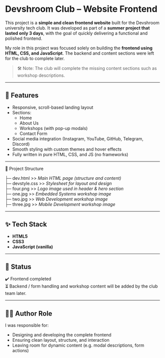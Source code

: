 # Devshroom Club – Website Frontend

This project is a **simple and clean frontend website** built for the Devshroom university tech club. It was developed as part of a **summer project that lasted only 3 days**, with the goal of quickly delivering a functional and polished frontend.

My role in this project was focused solely on building the **frontend using HTML, CSS, and JavaScript**. The backend and content sections were left for the club to complete later.


> 🛠️ Note: The club will complete the missing content sections such as workshop descriptions.

---

## 📌 Features

- Responsive, scroll-based landing layout
- Sections:
  - Home
  - About Us
  - Workshops (with pop-up modals)
  - Contact Form
- Social media integration (Instagram, YouTube, GitHub, Telegram, Discord)
- Smooth styling with custom themes and hover effects
- Fully written in pure HTML, CSS, and JS (no frameworks)

---

📁 Project Structure

├─ dev.html >> *Main HTML page (structure and content)*  <br>
├─ devstyle.css >> *Stylesheet for layout and design*  <br>
├─ four.png >> *Logo image used in header & hero section*  <br>
├─ one.jpg >> *Embedded Systems workshop image*  <br>
├─ two.jpg >> *Web Development workshop image*  <br>
├─ three.jpg >> *Mobile Development workshop image*

---

## ✨ Tech Stack

- **HTML5**
- **CSS3**
- **JavaScript (vanilla)**

---

## 📌 Status

✔️ Frontend completed  
⏳ Backend / form handling and workshop content will be added by the club team later.

---

## 🙋‍♂️ Author Role

I was responsible for:
- Designing and developing the complete frontend
- Ensuring clean layout, structure, and interaction
- Leaving room for dynamic content (e.g. modal descriptions, form actions)




